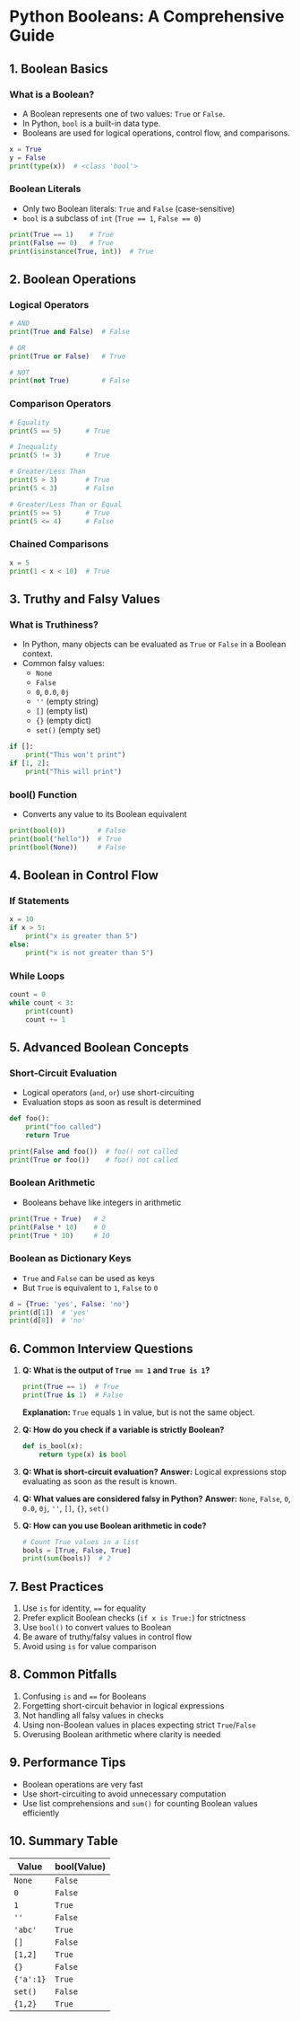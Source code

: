 # Python Booleans: A Comprehensive Guide

## 1. Boolean Basics

### What is a Boolean?

- A Boolean represents one of two values: `True` or `False`.
- In Python, `bool` is a built-in data type.
- Booleans are used for logical operations, control flow, and comparisons.

```python
x = True
y = False
print(type(x))  # <class 'bool'>
```

### Boolean Literals

- Only two Boolean literals: `True` and `False` (case-sensitive)
- `bool` is a subclass of `int` (`True == 1`, `False == 0`)

```python
print(True == 1)    # True
print(False == 0)   # True
print(isinstance(True, int))  # True
```

## 2. Boolean Operations

### Logical Operators

```python
# AND
print(True and False)  # False

# OR
print(True or False)   # True

# NOT
print(not True)        # False
```

### Comparison Operators

```python
# Equality
print(5 == 5)      # True

# Inequality
print(5 != 3)      # True

# Greater/Less Than
print(5 > 3)       # True
print(5 < 3)       # False

# Greater/Less Than or Equal
print(5 >= 5)      # True
print(5 <= 4)      # False
```

### Chained Comparisons

```python
x = 5
print(1 < x < 10)  # True
```

## 3. Truthy and Falsy Values

### What is Truthiness?

- In Python, many objects can be evaluated as `True` or `False` in a Boolean context.
- Common falsy values:
  - `None`
  - `False`
  - `0`, `0.0`, `0j`
  - `''` (empty string)
  - `[]` (empty list)
  - `{}` (empty dict)
  - `set()` (empty set)

```python
if []:
    print("This won't print")
if [1, 2]:
    print("This will print")
```

### bool() Function

- Converts any value to its Boolean equivalent

```python
print(bool(0))        # False
print(bool("hello"))  # True
print(bool(None))     # False
```

## 4. Boolean in Control Flow

### If Statements

```python
x = 10
if x > 5:
    print("x is greater than 5")
else:
    print("x is not greater than 5")
```

### While Loops

```python
count = 0
while count < 3:
    print(count)
    count += 1
```

## 5. Advanced Boolean Concepts

### Short-Circuit Evaluation

- Logical operators (`and`, `or`) use short-circuiting
- Evaluation stops as soon as result is determined

```python
def foo():
    print("foo called")
    return True

print(False and foo())  # foo() not called
print(True or foo())    # foo() not called
```

### Boolean Arithmetic

- Booleans behave like integers in arithmetic

```python
print(True + True)   # 2
print(False * 10)    # 0
print(True * 10)     # 10
```

### Boolean as Dictionary Keys

- `True` and `False` can be used as keys
- But `True` is equivalent to `1`, `False` to `0`

```python
d = {True: 'yes', False: 'no'}
print(d[1])  # 'yes'
print(d[0])  # 'no'
```

## 6. Common Interview Questions

1. **Q: What is the output of `True == 1` and `True is 1`?**

   ```python
   print(True == 1)  # True
   print(True is 1)  # False
   ```

   **Explanation:** `True` equals `1` in value, but is not the same object.

2. **Q: How do you check if a variable is strictly Boolean?**

   ```python
   def is_bool(x):
       return type(x) is bool
   ```

3. **Q: What is short-circuit evaluation?**
   **Answer:** Logical expressions stop evaluating as soon as the result is known.

4. **Q: What values are considered falsy in Python?**
   **Answer:** `None`, `False`, `0`, `0.0`, `0j`, `''`, `[]`, `{}`, `set()`

5. **Q: How can you use Boolean arithmetic in code?**
   ```python
   # Count True values in a list
   bools = [True, False, True]
   print(sum(bools))  # 2
   ```

## 7. Best Practices

1. Use `is` for identity, `==` for equality
2. Prefer explicit Boolean checks (`if x is True:`) for strictness
3. Use `bool()` to convert values to Boolean
4. Be aware of truthy/falsy values in control flow
5. Avoid using `is` for value comparison

## 8. Common Pitfalls

1. Confusing `is` and `==` for Booleans
2. Forgetting short-circuit behavior in logical expressions
3. Not handling all falsy values in checks
4. Using non-Boolean values in places expecting strict `True`/`False`
5. Overusing Boolean arithmetic where clarity is needed

## 9. Performance Tips

- Boolean operations are very fast
- Use short-circuiting to avoid unnecessary computation
- Use list comprehensions and `sum()` for counting Boolean values efficiently

## 10. Summary Table

| Value     | bool(Value) |
| --------- | ----------- |
| `None`    | `False`     |
| `0`       | `False`     |
| `1`       | `True`      |
| `''`      | `False`     |
| `'abc'`   | `True`      |
| `[]`      | `False`     |
| `[1,2]`   | `True`      |
| `{}`      | `False`     |
| `{'a':1}` | `True`      |
| `set()`   | `False`     |
| `{1,2}`   | `True`      |
